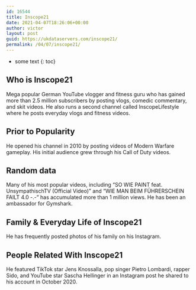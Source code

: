 ```yaml
---
id: 16544
title: Inscope21
date: 2021-04-07T18:26:06+00:00
author: victor
layout: post
guid: https://ukdataservers.com/inscope21/
permalink: /04/07/inscope21/
---
```


* some text
{: toc}


## Who is Inscope21



Mega popular German YouTube vlogger and fitness guru who has gained more than 2.5 million subscribers by posting vlogs, comedic commentary, and skit videos. He also runs a second channel called InscopeLifestyle where he posts everyday vlogs and fitness videos.

                
                
                
## Prior to Popularity



He opened his channel in 2010 by posting videos of Modern Warfare gameplay. His initial audience grew through his Call of Duty videos.

                
                
                
## Random data



Many of his most popular videos, including &#8220;SO WIE PAINT feat. UnsympathischTV (Official Video)&#8221; and &#8220;WIE MAN BEIM FÜHRERSCHEIN FAILT 4.0 -.-&#8221; has accumulated more than 1 million views. He has been an ambassador for Gymshark.

                
                
                
## Family & Everyday Life of Inscope21



He has frequently posted photos of his family on his Instagram.

                
                
                
## People Related With Inscope21



He featured TikTok star Jens Knossalla, pop singer Pietro Lombardi, rapper Sido, and YouTube star Sascha Hellinger in an Instagram post he shared to his account in October 2020.

                
              
            
          
          
          